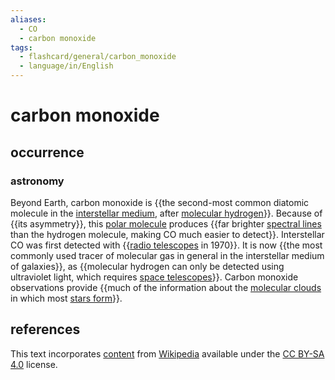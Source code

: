 ```yaml
---
aliases:
  - CO
  - carbon monoxide
tags:
  - flashcard/general/carbon_monoxide
  - language/in/English
---
```


# carbon monoxide

## occurrence

### astronomy

Beyond Earth, carbon monoxide is {{the second-most common diatomic molecule in the [interstellar medium](interstellar%20medium.md), after [molecular hydrogen](hydrogen.md)}}. Because of {{its asymmetry}}, this [polar molecule](chemical%20polarity.md#polar%20molecules) produces {{far brighter [spectral lines](spectral%20line.md) than the hydrogen molecule, making CO much easier to detect}}. Interstellar CO was first detected with {{[radio telescopes](radio%20telescope.md) in 1970}}. It is now {{the most commonly used tracer of molecular gas in general in the interstellar medium of galaxies}}, as {{molecular hydrogen can only be detected using ultraviolet light, which requires [space telescopes](space%20telescope.md)}}. Carbon monoxide observations provide {{much of the information about the [molecular clouds](molecular%20cloud.md) in which most [stars form](star%20formation.md)}}. <!--SR:!2024-08-22,14,290!2024-08-25,17,290!2024-08-17,9,270!2024-08-12,4,210!2024-08-19,11,270!2024-08-14,8,250!2024-08-18,10,270-->

## references

This text incorporates [content](https://en.wikipedia.org/wiki/carbon_monoxide) from [Wikipedia](Wikipedia.md) available under the [CC BY-SA 4.0](https://creativecommons.org/licenses/by-sa/4.0/) license.
